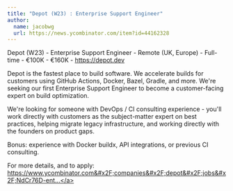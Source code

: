 ```yaml
---
title: "Depot (W23) : Enterprise Support Engineer"
author:
  name: jacobwg
  url: https://news.ycombinator.com/item?id=44162328
---
```

Depot (W23) - Enterprise Support Engineer - Remote (UK, Europe) - Full-time - €100K - €160K - <a href="https:&#x2F;&#x2F;depot.dev">https:&#x2F;&#x2F;depot.dev</a>

Depot is the fastest place to build software. We accelerate builds for customers using GitHub Actions, Docker, Bazel, Gradle, and more. We&#x27;re seeking our first Enterprise Support Engineer to become a customer-facing expert on build optimization.

We&#x27;re looking for someone with DevOps &#x2F; CI consulting experience - you&#x27;ll work directly with customers as the subject-matter expert on best practices, helping migrate legacy infrastructure, and working directly with the founders on product gaps.

Bonus: experience with Docker buildx, API integrations, or previous CI consulting.

For more details, and to apply: <a href="https:&#x2F;&#x2F;www.ycombinator.com&#x2F;companies&#x2F;depot&#x2F;jobs&#x2F;NdCr76D-enterprise-support-engineer">https:&#x2F;&#x2F;www.ycombinator.com&#x2F;companies&#x2F;depot&#x2F;jobs&#x2F;NdCr76D-ent...</a>
<JobApplication />
